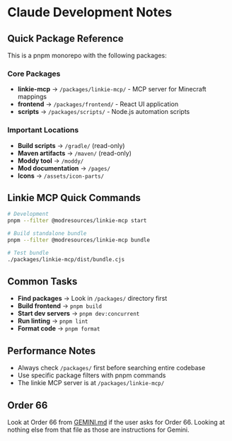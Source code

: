 # Claude Development Notes

## Quick Package Reference

This is a pnpm monorepo with the following packages:

### Core Packages
- **linkie-mcp** → `/packages/linkie-mcp/` - MCP server for Minecraft mappings
- **frontend** → `/packages/frontend/` - React UI application  
- **scripts** → `/packages/scripts/` - Node.js automation scripts

### Important Locations
- **Build scripts** → `/gradle/` (read-only)
- **Maven artifacts** → `/maven/` (read-only)
- **Moddy tool** → `/moddy/` 
- **Mod documentation** → `/pages/`
- **Icons** → `/assets/icon-parts/`

## Linkie MCP Quick Commands

```bash
# Development
pnpm --filter @modresources/linkie-mcp start

# Build standalone bundle
pnpm --filter @modresources/linkie-mcp bundle

# Test bundle
./packages/linkie-mcp/dist/bundle.cjs
```

## Common Tasks

- **Find packages** → Look in `/packages/` directory first
- **Build frontend** → `pnpm build`
- **Start dev servers** → `pnpm dev:concurrent`
- **Run linting** → `pnpm lint`
- **Format code** → `pnpm format`

## Performance Notes

- Always check `/packages/` first before searching entire codebase
- Use specific package filters with pnpm commands
- The linkie MCP server is at `/packages/linkie-mcp/`

## Order 66

Look at Order 66 from [GEMINI.md](/GEMINI.md) if the user asks for Order 66. Looking at nothing else from that file as those are instructions for Gemini.
